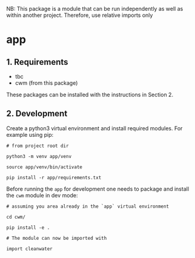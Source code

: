 NB: This package is a module that can be run independently as well as within another project. Therefore, use relative imports only

# app

## 1. Requirements

- tbc
- cwm (from this package)

These packages can be installed with the instructions in Section 2.

## 2. Development

Create a python3 virtual environment and install required modules. For example using pip:

```
# from project root dir

python3 -m venv app/venv

source app/venv/bin/activate

pip install -r app/requirements.txt
```

Before running the `app` for development one needs to package and install the `cwm` module in dev mode:

```
# assuming you area already in the `app` virtual environment

cd cwm/

pip install -e .

# The module can now be imported with

import cleanwater
```




